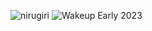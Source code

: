 ![nirugiri](https://img.shields.io/static/v1?label=nirugiri&message=1295774&color=ff69b4)
![Wakeup Early 2023](https://img.shields.io/badge/Wakeup_Early_2023-9/11-blue)
